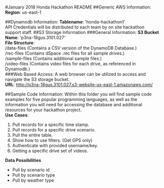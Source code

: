 #January 2018 Honda Hackathon README
##Generic AWS Information:
**Region**: us-east-1<br>

##Dynamodb Information:
**Tablename**: 'honda-hackathon1'<br>
API Credentials will be distributed to each team by on site hackathon support staff.
##S3 Storage Information
###General Information:
**S3 Bucket Name**: 'p3na-18gus.3101.027'<br>
**File Structure**:<br>
/data-files  (Contains a CSV version of the DynamoDB Database.)<br>
/rec-files  (Contains dSpace .rec files for all sample drives.)<br>
/sample-files  (Contains additional sample files.)<br>
/video-files  (Contains video files for each drive, as referenced in Dynamodb.)<br>
###Web Based Access:
A web browser can be utilized to access and navigate the S3 storage bucket.<br>
**URL**: http://p3na-18gus.3101.027.s3-website-us-east-1.amazonaws.com/ <br>

##Sample Code Information:
Within this folder you will find sample code examples for five popular programming languages, as well as the 
information you will need for accessing the database and additional resources for your hackathon project.<br>
**Use Cases**:<br>
1. Pull records for a specific time stamp.
2. Pull records for a specific drive scenario.
3. Pull the entire table. 
4. Show how to use filters. (Get GPS only)
5. Authenticate with provided username/key.
6. Getting a specific drive set of videos.

**Data Possibilities**
- Pull by scenario id
- Pull by scenario type
- Pull by weather type